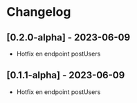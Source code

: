 # Changelog

## [0.2.0-alpha] - 2023-06-09
- Hotfix en endpoint postUsers 
## [0.1.1-alpha] - 2023-06-09
- Hotfix en endpoint postUsers 


